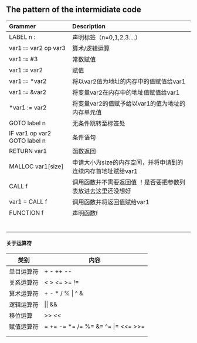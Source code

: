 

## The pattern of the intermidiate code 

| Grammer                      | Description                                                  |
| :--------------------------- | :----------------------------------------------------------- |
| LABEL n :                    | 声明标签（n=0,1,2,3....）                                    |
| var1 := var2 op var3         | 算术/逻辑运算                                                |
| var1 := #3                   | 常数赋值                                                     |
| var1 := var2                 | 赋值                                                         |
| var1 := *var2                | 将以var2值为地址的内存中的值赋值给var1                       |
| var1 := &var2                | 将变量var2在内存中的地址值赋值给var1                         |
| *var1 := var2                | 将变量var2的值赋予给以var1的值为地址的内存单元值             |
| GOTO label n                 | 无条件跳转至标签处                                           |
| IF var1 op var2 GOTO label n | 条件语句                                                     |
| RETURN var1                  | 函数返回                                                     |
| MALLOC var1[size]            | 申请大小为size的内存空间，并将申请到的连续内存首地址赋给var1 |
| CALL f                       | 调用函数并不需要返回值    ！是否要把参数列表放进去这里还没想好 |
| var1 = CALL f                | 调用函数并将返回值赋给var1                                   |
| FUNCTION f                   | 声明函数f                                                    |
|                              |                                                              |
|                              |                                                              |
|                              |                                                              |
|                              |                                                              |
|                              |                                                              |
|                              |                                                              |



#### 关于运算符

| 类别       | 内容                                                   |
| ---------- | ------------------------------------------------------ |
| 单目运算符 | +   -   ++   --                                        |
| 关系运算符 | <   >   <=   >=   !=                                   |
| 算术运算符 | +   -   *   /   %   \|   ^   &                         |
| 逻辑运算符 | \|\|   &&                                              |
| 移位运算   | >>   <<                                                |
| 赋值运算符 | =   +=   -=   *=   /=   %=   &=   ^=   \|=   <<=   >>= |
|            |                                                        |
|            |                                                        |

